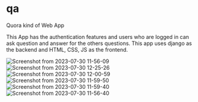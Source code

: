 # qa
Quora kind of Web App

This App has the authentication features and users who are logged in can ask question and answer for the others questions. This app uses django as the backend and HTML, CSS, JS as the frontend.

![Screenshot from 2023-07-30 11-56-09](https://github.com/prathishbv/qa/assets/81792348/2e564380-c22f-4966-8f74-abbb070a539e)
![Screenshot from 2023-07-30 12-25-26](https://github.com/prathishbv/qa/assets/81792348/2f7a88bf-6b76-48a9-b695-bdfd2f559e42)
![Screenshot from 2023-07-30 12-00-59](https://github.com/prathishbv/qa/assets/81792348/71cf7c79-d327-4e2c-a34e-58d8daf24ce8)
![Screenshot from 2023-07-30 11-59-50](https://github.com/prathishbv/qa/assets/81792348/4cdadd40-249e-4ea9-badd-de6429a8178f)
![Screenshot from 2023-07-30 11-59-40](https://github.com/prathishbv/qa/assets/81792348/3298c3e5-835f-467d-9fd3-c02f9f0f2287)
![Screenshot from 2023-07-30 11-56-40](https://github.com/prathishbv/qa/assets/81792348/22a327f5-6350-42aa-9fd8-7307038acc46)
